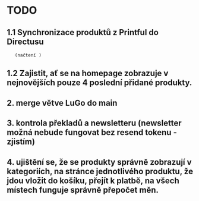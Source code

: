 # TODO 

## 1.1 Synchronizace produktů z Printful do Directusu
       (načtení )
## 1.2 Zajistit, ať se na homepage zobrazuje v nejnovějších pouze 4 poslední přidané produkty.


## 2. merge větve LuGo do main

## 3. kontrola překladů a newsletteru (newsletter možná nebude fungovat bez resend tokenu - zjistím)

## 4. ujištění se, že se produkty správně zobrazují v kategoriích, na stránce jednotlivého produktu, že jdou vložit do košíku, přejít k platbě, na všech místech funguje správně přepočet měn.

